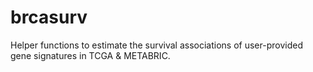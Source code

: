 # brcasurv

Helper functions to estimate the survival associations of user-provided gene signatures in TCGA & METABRIC.
